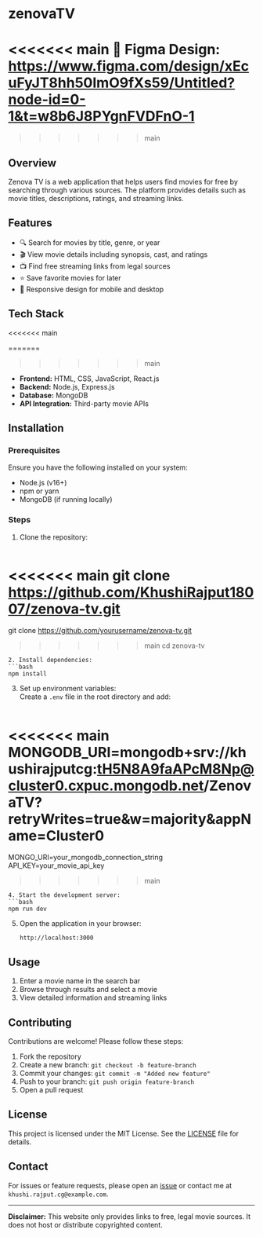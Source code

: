 # zenovaTV
<<<<<<< main
🎨 Figma Design:
https://www.figma.com/design/xEcuFyJT8hh50ImO9fXs59/Untitled?node-id=0-1&t=w8b6J8PYgnFVDFnO-1
=======

>>>>>>> main
## Overview
Zenova TV is a web application that helps users find movies for free by searching through various sources. The platform provides details such as movie titles, descriptions, ratings, and streaming links.

## Features
- 🔍 Search for movies by title, genre, or year  
- 🎬 View movie details including synopsis, cast, and ratings  
- 📺 Find free streaming links from legal sources  
- ⭐ Save favorite movies for later  
- 📱 Responsive design for mobile and desktop  

## Tech Stack
<<<<<<< main

=======
>>>>>>> main
- **Frontend:** HTML, CSS, JavaScript, React.js  
- **Backend:** Node.js, Express.js  
- **Database:** MongoDB  
- **API Integration:** Third-party movie APIs  

## Installation

### Prerequisites
Ensure you have the following installed on your system:  
- Node.js (v16+)  
- npm or yarn  
- MongoDB (if running locally)  

### Steps
1. Clone the repository:  
   ```bash
<<<<<<< main
   git clone https://github.com/KhushiRajput18007/zenova-tv.git
=======
   git clone https://github.com/yourusername/zenova-tv.git
>>>>>>> main
   cd zenova-tv
   ```
2. Install dependencies:  
   ```bash
   npm install
   ```
3. Set up environment variables:  
   Create a `.env` file in the root directory and add:  
   ```env
<<<<<<< main
  MONGODB_URI=mongodb+srv://khushirajputcg:tH5N8A9faAPcM8Np@cluster0.cxpuc.mongodb.net/ZenovaTV?retryWrites=true&w=majority&appName=Cluster0
=======
   MONGO_URI=your_mongodb_connection_string
   API_KEY=your_movie_api_key
>>>>>>> main
   ```
4. Start the development server:  
   ```bash
   npm run dev
   ```
5. Open the application in your browser:  
   ```
   http://localhost:3000
   ```

## Usage
1. Enter a movie name in the search bar  
2. Browse through results and select a movie  
3. View detailed information and streaming links  

## Contributing
Contributions are welcome! Please follow these steps:  
1. Fork the repository  
2. Create a new branch: `git checkout -b feature-branch`  
3. Commit your changes: `git commit -m "Added new feature"`  
4. Push to your branch: `git push origin feature-branch`  
5. Open a pull request  

## License
This project is licensed under the MIT License. See the [LICENSE](LICENSE) file for details.

## Contact
For issues or feature requests, please open an [issue](https://github.com/KhushiRajput18007/zenova-tv/issues) or contact me at `khushi.rajput.cg@example.com`.

---
**Disclaimer:** This website only provides links to free, legal movie sources. It does not host or distribute copyrighted content.
